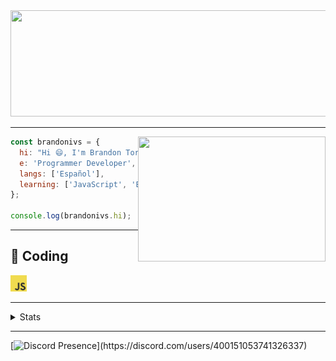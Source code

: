 <a href="https://github.com/brandonivs" >
  <img src="https://i.imgur.com/P5hA3ha.png" width="110%" height="170px" />
  
---------------
  
<img align="right" width="300" height="200" src="https://i.imgur.com/BGpLTAW.png" />

```js
const brandonivs = {
  hi: "Hi 😄, I'm Brandon Torres",
  e: 'Programmer Developer',
  langs: ['Español'],
  learning: ['JavaScript', 'English'],
};

console.log(brandonivs.hi);
```
---------------

## 🚀 Coding
<img aling="left" alt="HTML5" width="26px"
src="https://raw.githubusercontent.com/github/explore/80688e429a7d4ef2fca1e82350fe8e3517d3494d/topics/javascript/javascript.png" />
  
---
  
<!--START_SECTION:waka-->
  
<!--END_SECTION:waka-->


<details>
  <summary> Stats </summary>



  <div align="center" width="100%">
    <img width="50%" src="https://github-readme-streak-stats.herokuapp.com/?user=brandonivs&theme=dark" alt="brandonivs"><img width="50%" src="https://github-readme-stats.vercel.app/api?username=brandonivs&show_icons=true&theme=dark&count_private=true&show_owner=true&include_all_commits=true" alt="brandonivs's github stats">
  </div>
</details>

---------------
  
[![Discord Presence](https://lanyard-profile-readme.vercel.app/api/400151053741326337?&idleMessage=Probably%20sleeping%20or%20something%20else...)](https://discord.com/users/400151053741326337)

  
  
  


